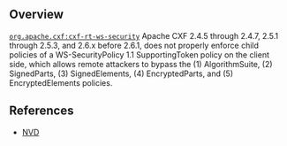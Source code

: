 ## Overview
[`org.apache.cxf:cxf-rt-ws-security`](http://search.maven.org/#search%7Cga%7C1%7Ca%3A%22cxf-rt-ws-security%22)
Apache CXF 2.4.5 through 2.4.7, 2.5.1 through 2.5.3, and 2.6.x before 2.6.1, does not properly enforce child policies of a WS-SecurityPolicy 1.1 SupportingToken policy on the client side, which allows remote attackers to bypass the (1) AlgorithmSuite, (2) SignedParts, (3) SignedElements, (4) EncryptedParts, and (5) EncryptedElements policies.

## References
- [NVD](https://web.nvd.nist.gov/view/vuln/detail?vulnId=CVE-2012-2378)